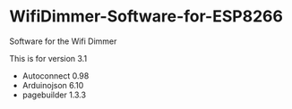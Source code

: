 # WifiDimmer-Software-for-ESP8266
Software for the Wifi Dimmer

This is for version 3.1
- Autoconnect 0.98
- Arduinojson 6.10
- pagebuilder 1.3.3


